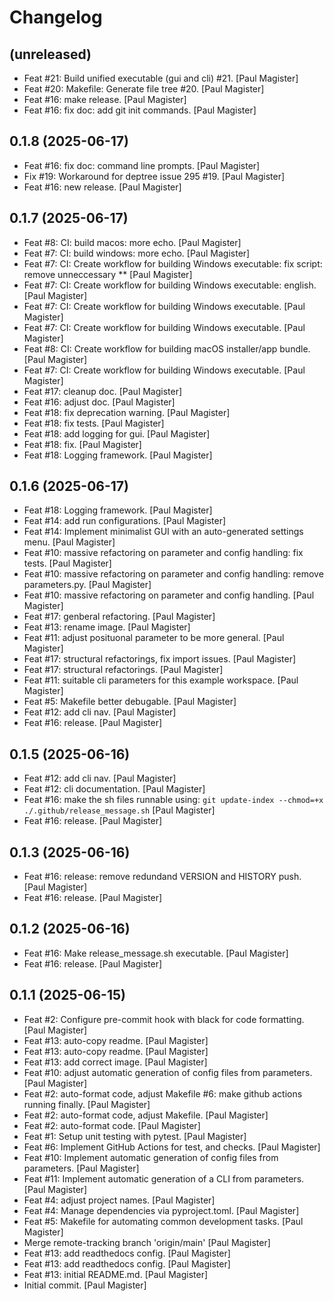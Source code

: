 Changelog
=========


(unreleased)
------------
- Feat #21: Build unified executable (gui and cli) #21. [Paul Magister]
- Feat #20: Makefile: Generate file tree #20. [Paul Magister]
- Feat #16: make release. [Paul Magister]
- Feat #16: fix doc: add git init commands. [Paul Magister]


0.1.8 (2025-06-17)
------------------
- Feat #16: fix doc: command line prompts. [Paul Magister]
- Fix #19: Workaround for deptree issue 295 #19. [Paul Magister]
- Feat #16: new release. [Paul Magister]


0.1.7 (2025-06-17)
------------------
- Feat #8: CI: build macos: more echo. [Paul Magister]
- Feat #7: CI: build windows: more echo. [Paul Magister]
- Feat #7: CI: Create workflow for building Windows executable: fix
  script: remove unneccessary ** [Paul Magister]
- Feat #7: CI: Create workflow for building Windows executable: english.
  [Paul Magister]
- Feat #7: CI: Create workflow for building Windows executable. [Paul
  Magister]
- Feat #7: CI: Create workflow for building Windows executable. [Paul
  Magister]
- Feat #8: CI: Create workflow for building macOS installer/app bundle.
  [Paul Magister]
- Feat #7: CI: Create workflow for building Windows executable. [Paul
  Magister]
- Feat #17: cleanup doc. [Paul Magister]
- Feat #16: adjust doc. [Paul Magister]
- Feat #18: fix deprecation warning. [Paul Magister]
- Feat #18: fix tests. [Paul Magister]
- Feat #18: add logging for gui. [Paul Magister]
- Feat #18: fix. [Paul Magister]
- Feat #18: Logging framework. [Paul Magister]


0.1.6 (2025-06-17)
------------------
- Feat #18: Logging framework. [Paul Magister]
- Feat #14: add run configurations. [Paul Magister]
- Feat #14: Implement minimalist GUI with an auto-generated settings
  menu. [Paul Magister]
- Feat #10: massive refactoring on parameter and config handling: fix
  tests. [Paul Magister]
- Feat #10: massive refactoring on parameter and config handling: remove
  parameters.py. [Paul Magister]
- Feat #10: massive refactoring on parameter and config handling. [Paul
  Magister]
- Feat #17: genberal refactoring. [Paul Magister]
- Feat #13: rename image. [Paul Magister]
- Feat #11: adjust posituonal parameter to be more general. [Paul
  Magister]
- Feat #17: structural refactorings, fix import issues. [Paul Magister]
- Feat #17: structural refactorings. [Paul Magister]
- Feat #11: suitable cli parameters for this example workspace. [Paul
  Magister]
- Feat #5: Makefile better debugable. [Paul Magister]
- Feat #12: add cli nav. [Paul Magister]
- Feat #16: release. [Paul Magister]


0.1.5 (2025-06-16)
------------------
- Feat #12: add cli nav. [Paul Magister]
- Feat #12: cli documentation. [Paul Magister]
- Feat #16: make the sh files runnable using: ```git update-index
  --chmod=+x ./.github/release_message.sh``` [Paul Magister]
- Feat #16: release. [Paul Magister]


0.1.3 (2025-06-16)
------------------
- Feat #16: release: remove redundand VERSION and HISTORY push. [Paul
  Magister]
- Feat #16: release. [Paul Magister]


0.1.2 (2025-06-16)
------------------
- Feat #16: Make release_message.sh executable. [Paul Magister]
- Feat #16: release. [Paul Magister]


0.1.1 (2025-06-15)
------------------
- Feat #2: Configure pre-commit hook with black for code formatting.
  [Paul Magister]
- Feat #13: auto-copy readme. [Paul Magister]
- Feat #13: auto-copy readme. [Paul Magister]
- Feat #13: add correct image. [Paul Magister]
- Feat #10: adjust automatic generation of config files from parameters.
  [Paul Magister]
- Feat #2: auto-format code, adjust Makefile #6: make github actions
  running finally. [Paul Magister]
- Feat #2: auto-format code, adjust Makefile. [Paul Magister]
- Feat #2: auto-format code. [Paul Magister]
- Feat #1: Setup unit testing with pytest. [Paul Magister]
- Feat #6: Implement GitHub Actions for test, and checks. [Paul
  Magister]
- Feat #10: Implement automatic generation of config files from
  parameters. [Paul Magister]
- Feat #11: Implement automatic generation of a CLI from parameters.
  [Paul Magister]
- Feat #4: adjust project names. [Paul Magister]
- Feat #4: Manage dependencies via pyproject.toml. [Paul Magister]
- Feat #5: Makefile for automating common development tasks. [Paul
  Magister]
- Merge remote-tracking branch 'origin/main' [Paul Magister]
- Feat #13: add readthedocs config. [Paul Magister]
- Feat #13: add readthedocs config. [Paul Magister]
- Feat #13: initial README.md. [Paul Magister]
- Initial commit. [Paul Magister]


